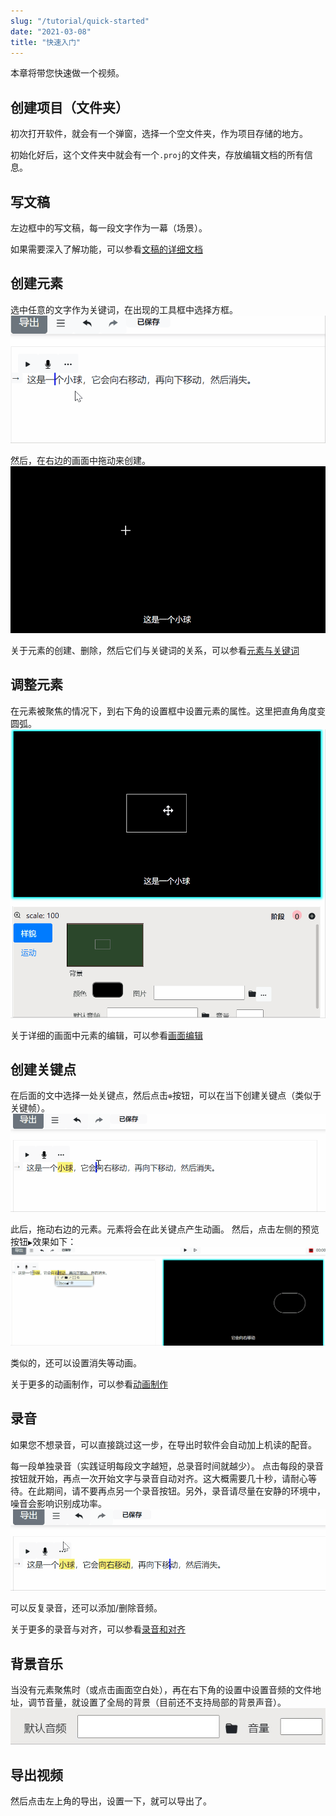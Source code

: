 ```yaml
---
slug: "/tutorial/quick-started"
date: "2021-03-08"
title: "快速入门"
---
```


本章将带您快速做一个视频。

## 创建项目（文件夹）
初次打开软件，就会有一个弹窗，选择一个空文件夹，作为项目存储的地方。

初始化好后，这个文件夹中就会有一个`.proj`的文件夹，存放编辑文档的所有信息。

## 写文稿
左边框中的写文稿，每一段文字作为一幕（场景）。

如果需要深入了解功能，可以参看[文稿的详细文档](/tutorial/write-narration)


## 创建元素
选中任意的文字作为关键词，在出现的工具框中选择方框。
![](../images/createBox.gif)

然后，在右边的画面中拖动来创建。
![](../images/dragTocreateBox.gif)

关于元素的创建、删除，然后它们与关键词的关系，可以参看[元素与关键词](/tutorial/elements-keyword)

## 调整元素
在元素被聚焦的情况下，到右下角的设置框中设置元素的属性。这里把直角角度变圆弧。
![](../images/setBox.gif)

关于详细的画面中元素的编辑，可以参看[画面编辑](/tutorial/monitor-edit)

## 创建关键点
在后面的文中选择一处关键点，然后点击`⊕`按钮，可以在当下创建关键点（类似于关键帧）。
![](../images/createKeypoint.gif)

此后，拖动右边的元素。元素将会在此关键点产生动画。
然后，点击左侧的预览按钮`▶`效果如下：
![](../images/animate.gif)

类似的，还可以设置消失等动画。

关于更多的动画制作，可以参看[动画制作](/tutorial/make-animation)

## 录音
如果您不想录音，可以直接跳过这一步，在导出时软件会自动加上机读的配音。

每一段单独录音（实践证明每段文字越短，总录音时间就越少）。
点击每段的录音按钮就开始，再点一次开始文字与录音自动对齐。这大概需要几十秒，请耐心等待。在此期间，请不要再点另一个录音按钮。另外，录音请尽量在安静的环境中，噪音会影响识别成功率。
![](../images/recordAndAlign.gif)

可以反复录音，还可以添加/删除音频。

关于更多的录音与对齐，可以参看[录音和对齐](/tutorial/record-and-align)

## 背景音乐
当没有元素聚焦时（或点击画面空白处），再在右下角的设置中设置音频的文件地址，调节音量，就设置了全局的背景（目前还不支持局部的背景声音）。
![](../images/bgmSetting.jpg)


## 导出视频
然后点击左上角的导出，设置一下，就可以导出了。


